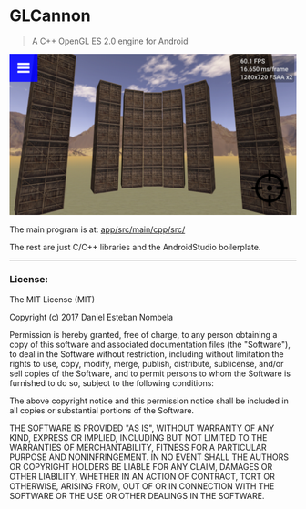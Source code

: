 # GLCannon

> A C++ OpenGL ES 2.0 engine for Android

![Screenshot](screenshot.png)

The main program is at: [app/src/main/cpp/src/](app/src/main/cpp/src/)

The rest are just C/C++ libraries and the AndroidStudio boilerplate.

---

### License:

The MIT License (MIT)

Copyright (c) 2017 Daniel Esteban Nombela

Permission is hereby granted, free of charge, to any person obtaining a copy
of this software and associated documentation files (the "Software"), to deal
in the Software without restriction, including without limitation the rights
to use, copy, modify, merge, publish, distribute, sublicense, and/or sell
copies of the Software, and to permit persons to whom the Software is
furnished to do so, subject to the following conditions:

The above copyright notice and this permission notice shall be included in
all copies or substantial portions of the Software.

THE SOFTWARE IS PROVIDED "AS IS", WITHOUT WARRANTY OF ANY KIND, EXPRESS OR
IMPLIED, INCLUDING BUT NOT LIMITED TO THE WARRANTIES OF MERCHANTABILITY,
FITNESS FOR A PARTICULAR PURPOSE AND NONINFRINGEMENT. IN NO EVENT SHALL THE
AUTHORS OR COPYRIGHT HOLDERS BE LIABLE FOR ANY CLAIM, DAMAGES OR OTHER
LIABILITY, WHETHER IN AN ACTION OF CONTRACT, TORT OR OTHERWISE, ARISING FROM,
OUT OF OR IN CONNECTION WITH THE SOFTWARE OR THE USE OR OTHER DEALINGS IN
THE SOFTWARE.
